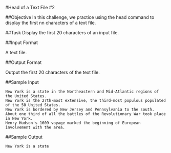 #Head of a Text File #2

##Objective 
In this challenge, we practice using the head command to display the first nn characters of a text file.

##Task 
Display the first 20 characters of an input file.

##Input Format

A text file.

##Output Format

Output the first 20 characters of the text file.

##Sample Input

```
New York is a state in the Northeastern and Mid-Atlantic regions of the United States.   
New York is the 27th-most extensive, the third-most populous populated of the 50 United States.   
New York is bordered by New Jersey and Pennsylvania to the south.  
About one third of all the battles of the Revolutionary War took place in New York.  
Henry Hudson's 1609 voyage marked the beginning of European involvement with the area.  
```
##Sample Output

```
New York is a state  
```

